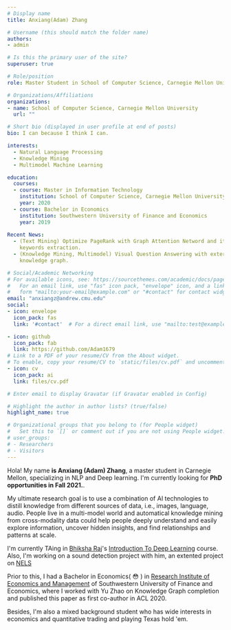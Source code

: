 ```yaml
---
# Display name
title: Anxiang(Adam) Zhang

# Username (this should match the folder name)
authors:
- admin

# Is this the primary user of the site?
superuser: true

# Role/position
role: Master Student in School of Computer Science, Carnegie Mellon University.

# Organizations/Affiliations
organizations:
- name: School of Computer Science, Carnegie Mellon University
  url: ""

# Short bio (displayed in user profile at end of posts)
bio: I can because I think I can.

interests:
  - Natural Language Processing
  - Knowledge Mining
  - Multimodel Machine Learning

education:
  courses:
  - course: Master in Information Technology
    institution: School of Computer Science, Carnegie Mellon University
    year: 2020
  - course: Bachelor in Economics
    institution: Southwestern University of Finance and Economics
    year: 2019
  
Recent News:
  - (Text Mining) Optimize PageRank with Graph Attention Netword and it's application in
    keywords extraction.
  - (Knowledge Mining, Multimodel) Visual Question Answering with external
    knowledge graph.

# Social/Academic Networking
# For available icons, see: https://sourcethemes.com/academic/docs/page-builder/#icons
#   For an email link, use "fas" icon pack, "envelope" icon, and a link in the
#   form "mailto:your-email@example.com" or "#contact" for contact widget.
email: "anxiangz@andrew.cmu.edu"
social:
- icon: envelope
  icon_pack: fas
  link: '#contact'  # For a direct email link, use "mailto:test@example.org".

- icon: github
  icon_pack: fab
  link: https://github.com/Adam1679
# Link to a PDF of your resume/CV from the About widget.
# To enable, copy your resume/CV to `static/files/cv.pdf` and uncomment the lines below.
- icon: cv
  icon_pack: ai
  link: files/cv.pdf

# Enter email to display Gravatar (if Gravatar enabled in Config)

# Highlight the author in author lists? (true/false)
highlight_name: true

# Organizational groups that you belong to (for People widget)
#   Set this to `[]` or comment out if you are not using People widget.
# user_groups:
# - Researchers
# - Visitors
---
```


Hola! My name **is Anxiang (Adam) Zhang**, a master student in Carnegie Mellon,
specializing in NLP and Deep learning. I'm currently looking for **PhD opportunities in Fall 2021.**.

My ultimate research goal is to use a combination of AI technologies to distill
knowledge from different sources of data, i.e., images, language,
audio. People live in a multi-model world and automatical knowledge mining from
cross-modality data could help people deeply understand and easily explore
information, uncover hidden insights, and find relationships and patterns at
scale.

I'm currently TAing in [Bhiksha Raj](http://mlsp.cs.cmu.edu/people/bhiksha/)'s
[Introduction To Deep Learning](https://deeplearning.cs.cmu.edu/F20/index.html)
course. Also, I'm working on a sound detection project with him, an extented
project on [NELS](http://nels.cs.cmu.edu/overview/)

Prior to this, I had a Bachelor in Economics( :flushed: ) in [Research Institute
of Economics and Management](https://e.swufe.edu.cn/RESEARCH.htm) of
Southwestern University of Finance and Economics, where I worked with Yu Zhao on
Knowledge Graph completion and published this paper as first co-author in ACL
2020. 

Besides, I'm also a mixed background student who has wide interests in economics and quantitative trading and playing Texas hold 'em.
